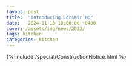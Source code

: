 ```yaml
---
layout: post
title:  "Introducing Corsair HQ"
date:   2024-11-18 10:00:00 +0400
cover: /assets/img/news/2023/
tags: kitchen
categories: kitchen
---
```


<div class="Space">{% include /special/ConstructionNotice.html %}</div>
